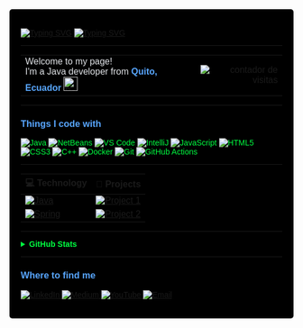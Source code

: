 <div style="font-family: 'Orbitron', sans-serif; background-color: #000000; color: #00FF41; padding: 20px; border-radius: 5px;">

[![Typing SVG](https://readme-typing-svg.demolab.com?font=Source%2BCode%2BPro&weight=600&size=60&duration=4963&pause=995&color=625C5EFB&background=FFFFFF&center=true&vCenter=true&width=1000&height=134&lines=Juan+Su%C3%A1rez;Project+Management;Software+Design)](https://git.io/typing-svg)
[![Typing SVG](https://readme-typing-svg.demolab.com?font=Source%2BCode%2BPro&weight=300&size=60&duration=4963&pause=995&color=625C5EFB&background=FFFFFF&center=true&vCenter=true&width=1287&height=134&lines=Software+Developer;Agile+Methodologies+(scrum+%26+xp);Principles%2C+Patterns+%26+Best+Practices)](https://git.io/typing-svg)

---

<p>
  <table>
    <tr>
      <td>
        <span style="color: #e1e4e8;">Welcome to my page! </br> I'm a Java developer from <b style="color: #58a6ff;"> Quito, Ecuador </b></span>
        <img src="https://cdn-icons-png.flaticon.com/512/16022/16022112.png" width="25" alt="Bandera Ecuador">
      </td>
      <td align="right">
        <img src="https://komarev.com/ghpvc/?username=juansuarezb&color=58a6ff" alt="contador de visitas">
      </td>
    </tr>
  </table>
</p>

---

<h3 style="color: #58a6ff;">Things I code with</h3>
<p>
  <!-- Java -->
  <img alt="Java" src="https://img.shields.io/badge/Java-ED8B00?style=for-the-badge&logo=openjdk&logoColor=white" />
  <!-- IDEs -->
  <img alt="NetBeans" src="https://img.shields.io/badge/NetBeans-1B6AC6?style=for-the-badge&logo=apache-netbeans-ide&logoColor=white" />
  <img alt="VS Code" src="https://img.shields.io/badge/VS_Code-007ACC?style=for-the-badge&logo=visual-studio-code&logoColor=white" />
  <img alt="IntelliJ" src="https://img.shields.io/badge/IntelliJ_IDEA-000000?style=for-the-badge&logo=intellij-idea&logoColor=white" />
  <!-- Web -->
  <img alt="JavaScript" src="https://img.shields.io/badge/JavaScript-F7DF1E?style=for-the-badge&logo=javascript&logoColor=black" />
  <img alt="HTML5" src="https://img.shields.io/badge/HTML5-E34F26?style=for-the-badge&logo=html5&logoColor=white" />
  <img alt="CSS3" src="https://img.shields.io/badge/CSS3-1572B6?style=for-the-badge&logo=css3&logoColor=white" />
  <!-- Otros -->
  <img alt="C++" src="https://img.shields.io/badge/C++-00599C?style=for-the-badge&logo=c%2B%2B&logoColor=white" />
  <img alt="Docker" src="https://img.shields.io/badge/Docker-2496ED?style=for-the-badge&logo=docker&logoColor=white" />
  <img alt="Git" src="https://img.shields.io/badge/Git-F05032?style=for-the-badge&logo=git&logoColor=white" />
  <img alt="GitHub Actions" src="https://img.shields.io/badge/GitHub_Actions-2088FF?style=for-the-badge&logo=github-actions&logoColor=white" />
</p>

---

| 💻 **Technology** | 🚀 **Projects** |
| - | - |
| [![Java](https://img.shields.io/badge/Java-ED8B00?style=flat-square&logo=openjdk&logoColor=white)](https://java.com) | [![Project 1](https://img.shields.io/badge/-My_Java_Project-0d1117?style=flat-square&logo=github&logoColor=white)](https://github.com/juansuarezb) |
| [![Spring](https://img.shields.io/badge/Spring-6DB33F?style=flat-square&logo=spring&logoColor=white)](https://spring.io/) | [![Project 2](https://img.shields.io/badge/-Spring_Project-0d1117?style=flat-square&logo=github&logoColor=white)](https://github.com/juansuarezb) |
---
<details>
    <summary><b>GitHub Stats</b></summary><br/>

</details>

---
<h3 style="color: #58a6ff;">Where to find me</h3>
<p>
  <a href="https://www.linkedin.com/in/suarezjuandb" target="_blank">
    <img alt="LinkedIn" src="https://img.shields.io/badge/linkedin-%230077B5.svg?style=for-the-badge&logo=linkedin&logoColor=white" />
  </a>
  <a href="https://medium.com/@juandisuarez87" target="_blank">
    <img alt="Medium" src="https://img.shields.io/badge/Medium-%23000000.svg?style=for-the-badge&logo=Medium&logoColor=white" />
  </a>
  <a href="https://youtube.com/@dsb8091" target="_blank">
    <img alt="YouTube" src="https://img.shields.io/badge/YouTube-%23FF0000.svg?style=for-the-badge&logo=YouTube&logoColor=white" />
  </a>
  <a href="mailto:juandisuarez87@hotmail.com">
    <img alt="Email" src="https://img.shields.io/badge/Email-D14836?style=for-the-badge&logo=gmail&logoColor=white" />
  </a>
</p>
</div>

